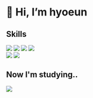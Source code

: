 # 👋 Hi, I’m hyoeun

## Skills
<div>
  <img src="https://img.shields.io/badge/-Python-3776AB?style=flat-square&logo=Python&logoColor=white"/>
  <img src="https://img.shields.io/badge/-HTML-E34F26?style=flat-square&logo=HTML5&logoColor=white"/>
  <img src="https://img.shields.io/badge/-CSS-1572B6?style=flat-square&logo=CSS3&logoColor=white"/>
  <img src="https://img.shields.io/badge/-JavaScript-F7DF1E?style=flat-square&logo=JavaScript&logoColor=white"/>
</div>
<div>
  <img src="https://img.shields.io/badge/-React-61DAFB?style=flat-square&logo=React&logoColor=white"" />
  <img src="https://img.shields.io/badge/-Unity-000000?style=flat-square&logo=Unity" />
</div>

## Now I'm studying..
<img src="https://img.shields.io/badge/Kotlin-7F52FF?style=flat-square&logo=Kotlin&logoColor=white">


